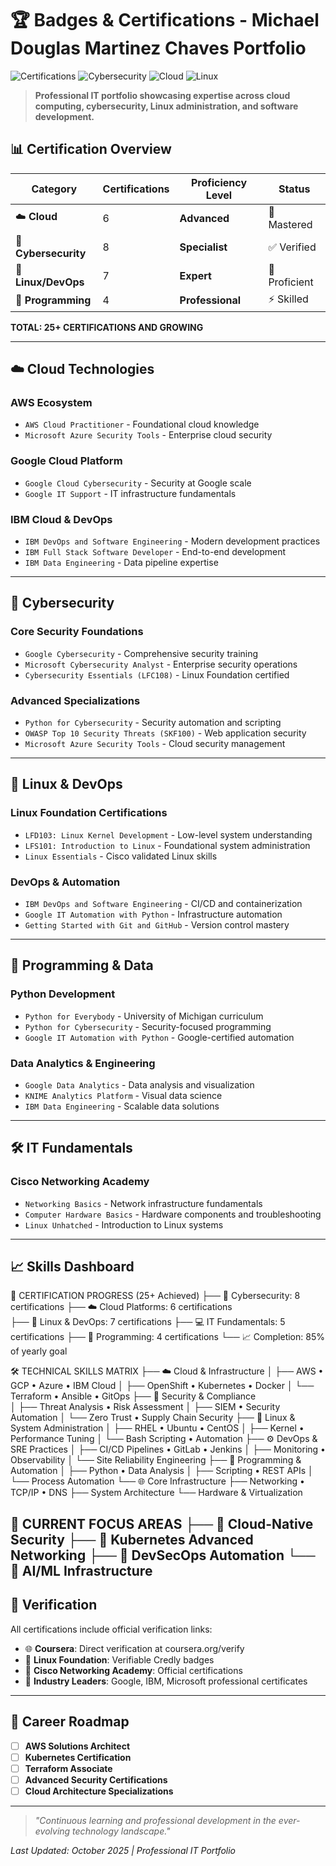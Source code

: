 # 🏆 Badges & Certifications - Michael Douglas Martinez Chaves Portfolio

![Certifications](https://img.shields.io/badge/Certifications-25+-brightgreen)
![Cybersecurity](https://img.shields.io/badge/Cybersecurity-8_Certifications-orange)
![Cloud](https://img.shields.io/badge/Cloud-6_Certifications-blue)
![Linux](https://img.shields.io/badge/Linux-7_Certifications-success)

> **Professional IT portfolio showcasing expertise across cloud computing, cybersecurity, Linux administration, and software development.**

## 📊 Certification Overview

| Category | Certifications | Proficiency Level | Status |
|----------|----------------|-------------------|---------|
| ☁️ **Cloud** | 6 | **Advanced** | 🚀 Mastered |
| 🔐 **Cybersecurity** | 8 | **Specialist** | ✅ Verified |
| 🐧 **Linux/DevOps** | 7 | **Expert** | 🔧 Proficient |
| 🐍 **Programming** | 4 | **Professional** | ⚡ Skilled |

**TOTAL: 25+ CERTIFICATIONS AND GROWING**

---

## ☁️ Cloud Technologies

### **AWS Ecosystem**
- `AWS Cloud Practitioner` - Foundational cloud knowledge
- `Microsoft Azure Security Tools` - Enterprise cloud security

### **Google Cloud Platform**
- `Google Cloud Cybersecurity` - Security at Google scale
- `Google IT Support` - IT infrastructure fundamentals

### **IBM Cloud & DevOps**
- `IBM DevOps and Software Engineering` - Modern development practices
- `IBM Full Stack Software Developer` - End-to-end development
- `IBM Data Engineering` - Data pipeline expertise

---

## 🔐 Cybersecurity

### **Core Security Foundations**
- `Google Cybersecurity` - Comprehensive security training
- `Microsoft Cybersecurity Analyst` - Enterprise security operations
- `Cybersecurity Essentials (LFC108)` - Linux Foundation certified

### **Advanced Specializations**
- `Python for Cybersecurity` - Security automation and scripting
- `OWASP Top 10 Security Threats (SKF100)` - Web application security
- `Microsoft Azure Security Tools` - Cloud security management

---

## 🐧 Linux & DevOps

### **Linux Foundation Certifications**
- `LFD103: Linux Kernel Development` - Low-level system understanding
- `LFS101: Introduction to Linux` - Foundational system administration
- `Linux Essentials` - Cisco validated Linux skills

### **DevOps & Automation**
- `IBM DevOps and Software Engineering` - CI/CD and containerization
- `Google IT Automation with Python` - Infrastructure automation
- `Getting Started with Git and GitHub` - Version control mastery

---

## 🐍 Programming & Data

### **Python Development**
- `Python for Everybody` - University of Michigan curriculum
- `Python for Cybersecurity` - Security-focused programming
- `Google IT Automation with Python` - Google-certified automation

### **Data Analytics & Engineering**
- `Google Data Analytics` - Data analysis and visualization
- `KNIME Analytics Platform` - Visual data science
- `IBM Data Engineering` - Scalable data solutions

---

## 🛠️ IT Fundamentals

### **Cisco Networking Academy**
- `Networking Basics` - Network infrastructure fundamentals
- `Computer Hardware Basics` - Hardware components and troubleshooting
- `Linux Unhatched` - Introduction to Linux systems

---

## 📈 Skills Dashboard

🚀 CERTIFICATION PROGRESS (25+ Achieved)
├── 🔐 Cybersecurity: 8 certifications
├── ☁️ Cloud Platforms: 6 certifications  
├── 🐧 Linux & DevOps: 7 certifications
├── 💻 IT Fundamentals: 5 certifications
├── 🐍 Programming: 4 certifications
└── 📈 Completion: 85% of yearly goal

🛠️ TECHNICAL SKILLS MATRIX
├── ☁️ Cloud & Infrastructure
│   ├── AWS • GCP • Azure • IBM Cloud
│   ├── OpenShift • Kubernetes • Docker
│   └── Terraform • Ansible • GitOps
├── 🔐 Security & Compliance  
│   ├── Threat Analysis • Risk Assessment
│   ├── SIEM • Security Automation
│   └── Zero Trust • Supply Chain Security
├── 🐧 Linux & System Administration
│   ├── RHEL • Ubuntu • CentOS
│   ├── Kernel • Performance Tuning
│   └── Bash Scripting • Automation
├── ⚙️ DevOps & SRE Practices
│   ├── CI/CD Pipelines • GitLab • Jenkins
│   ├── Monitoring • Observability
│   └── Site Reliability Engineering
├── 🐍 Programming & Automation
│   ├── Python • Data Analysis
│   ├── Scripting • REST APIs
│   └── Process Automation
└── 🌐 Core Infrastructure
    ├── Networking • TCP/IP • DNS
    ├── System Architecture
    └── Hardware & Virtualization

🎯 CURRENT FOCUS AREAS
├── 🎯 Cloud-Native Security
├── 🎯 Kubernetes Advanced Networking
├── 🎯 DevSecOps Automation
└── 🎯 AI/ML Infrastructure
---

## 🔗 Verification

All certifications include official verification links:
- 🌐 **Coursera**: Direct verification at coursera.org/verify
- 🐧 **Linux Foundation**: Verifiable Credly badges
- 🔧 **Cisco Networking Academy**: Official certifications
- 📜 **Industry Leaders**: Google, IBM, Microsoft professional certificates

---

## 🎯 Career Roadmap

- [ ] **AWS Solutions Architect**
- [ ] **Kubernetes Certification**
- [ ] **Terraform Associate**
- [ ] **Advanced Security Certifications**
- [ ] **Cloud Architecture Specializations**

---

> *"Continuous learning and professional development in the ever-evolving technology landscape."*

*Last Updated: October 2025 | Professional IT Portfolio*
